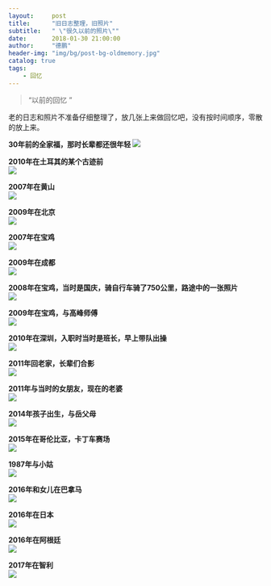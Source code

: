 ```yaml
---
layout:     post
title:      "旧日志整理，旧照片"
subtitle:   " \"很久以前的照片\""
date:       2018-01-30 21:00:00
author:     "德鹏"
header-img: "img/bg/post-bg-oldmemory.jpg"
catalog: true
tags:
    - 回忆
---
```


> “以前的回忆 ”

老的日志和照片不准备仔细整理了，放几张上来做回忆吧，没有按时间顺序，零散的放上来。

**30年前的全家福，那时长辈都还很年轻**
![][old-photo-1]  


 **2010年在土耳其的某个古迹前**  
![][old-photo-2]  


**2007年在黄山**  
![][old-photo-3]  


**2009年在北京**  
![][old-photo-4]  


**2007年在宝鸡**  
![][old-photo-5]  


**2009年在成都**  
![][old-photo-6]  


**2008年在宝鸡，当时是国庆，骑自行车骑了750公里，路途中的一张照片**  
![][old-photo-7]  


**2009年在宝鸡，与高峰师傅**  
![][old-photo-9]  


**2010年在深圳，入职时当时是班长，早上带队出操**  
![][old-photo-10]  


**2011年回老家，长辈们合影**  
![][old-photo-11]  


**2011年与当时的女朋友，现在的老婆**  
![][old-photo-12]  


**2014年孩子出生，与岳父母**  
![][old-photo-13]  


**2015年在哥伦比亚，卡丁车赛场**  
![][old-photo-14]  


**1987年与小姑**  
![][old-photo-15]


**2016年和女儿在巴拿马**  
![][old-photo-16]


**2016年在日本**  
![][old-photo-17]


**2016年在阿根廷**  
![][old-photo-18]


**2017年在智利**  
![][old-photo-19]



[old-photo-1]:http://ma-depeng.github.io/img/post/2018-01-30-03-old-photo01.jpg
[old-photo-2]:http://ma-depeng.github.io/img/post/2018-01-30-03-old-photo02.jpg
[old-photo-3]:http://ma-depeng.github.io/img/post/2018-01-30-03-old-photo03.jpg
[old-photo-4]:http://ma-depeng.github.io/img/post/2018-01-30-03-old-photo04.jpg
[old-photo-5]:http://ma-depeng.github.io/img/post/2018-01-30-03-old-photo05.jpg
[old-photo-6]:http://ma-depeng.github.io/img/post/2018-01-30-03-old-photo06.jpg
[old-photo-7]:http://ma-depeng.github.io/img/post/2018-01-30-03-old-photo07.jpg
[old-photo-8]:http://ma-depeng.github.io/img/post/2018-01-30-03-old-photo08.jpg
[old-photo-9]:http://ma-depeng.github.io/img/post/2018-01-30-03-old-photo09.jpg
[old-photo-10]:http://ma-depeng.github.io/img/post/2018-01-30-03-old-photo10.jpg
[old-photo-11]:http://ma-depeng.github.io/img/post/2018-01-30-03-old-photo11.jpg
[old-photo-12]:http://ma-depeng.github.io/img/post/2018-01-30-03-old-photo12.jpg
[old-photo-13]:http://ma-depeng.github.io/img/post/2018-01-30-03-old-photo13.jpg
[old-photo-14]:http://ma-depeng.github.io/img/post/2018-01-30-03-old-photo14.jpg

[old-photo-15]:http://ma-depeng.github.io/img/post/2018-01-30-03-old-photo15.jpg
[old-photo-16]:http://ma-depeng.github.io/img/post/2018-01-30-03-old-photo16.jpg
[old-photo-17]:http://ma-depeng.github.io/img/post/2018-01-30-03-old-photo17.jpg
[old-photo-18]:http://ma-depeng.github.io/img/post/2018-01-30-03-old-photo18.jpg
[old-photo-19]:http://ma-depeng.github.io/img/post/2018-01-30-03-old-photo19.jpg
